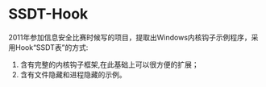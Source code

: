 # SSDT-Hook
2011年参加信息安全比赛时候写的项目，提取出Windows内核钩子示例程序，采用Hook“SSDT表”的方式:
1. 含有完整的内核钩子框架,在此基础上可以很方便的扩展；
2. 含有文件隐藏和进程隐藏的示例。
